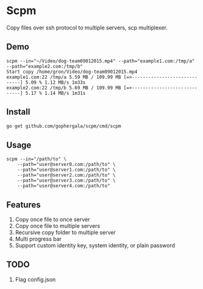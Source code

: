 # Scpm

Copy files over ssh protocol to multiple servers, scp multiplexer.

## Demo
```
scpm --in="~/Video/dog-team09012015.mp4" --path="example1.com:/tmp/a" --path="example2.com:/tmp/b"
Start copy /home/gron/Video/dog-team09012015.mp4
example1.com:22 /tmp/a 5.59 MB / 109.99 MB [=>-----------------------------] 5.09 % 1.12 MB/s 1m33s
example2.com:22 /tmp/b 5.69 MB / 109.99 MB [=>-----------------------------] 5.17 % 1.14 MB/s 1m31s
```

## Install
```bash
go get github.com/gophergala/scpm/cmd/scpm
```

## Usage
```
scpm --in="/path/to" \
    --path="user@server0.com:/path/to" \
    --path="user@server1.com:/path/to" \
    --path="user@server2.com:/path/to" \
    --path="user@server3.com:/path/to" \
    --path="user@server4.com:/path/to"

```

## Features
1. Copy once file to once server
2. Copy once file to multiple servers
3. Recursive copy folder to multiple server
4. Multi progress bar
4. Support custom identity key, system identity, or plain password

## TODO
1. Flag config.json